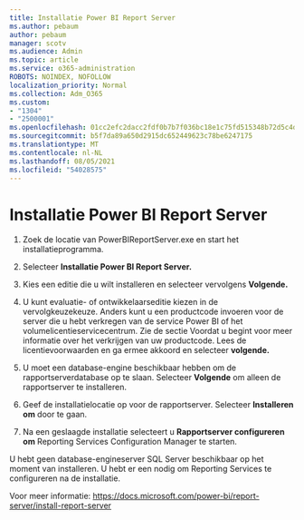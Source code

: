 ```yaml
---
title: Installatie Power BI Report Server
ms.author: pebaum
author: pebaum
manager: scotv
ms.audience: Admin
ms.topic: article
ms.service: o365-administration
ROBOTS: NOINDEX, NOFOLLOW
localization_priority: Normal
ms.collection: Adm_O365
ms.custom:
- "1304"
- "2500001"
ms.openlocfilehash: 01cc2efc2dacc2fdf0b7b7f036bc18e1c75fd515348b72d5c4dde96949a51a2d
ms.sourcegitcommit: b5f7da89a650d2915dc652449623c78be6247175
ms.translationtype: MT
ms.contentlocale: nl-NL
ms.lasthandoff: 08/05/2021
ms.locfileid: "54028575"
---
```

# <a name="install-power-bi-report-server"></a>Installatie Power BI Report Server

1. Zoek de locatie van PowerBIReportServer.exe en start het installatieprogramma.

2. Selecteer **Installatie Power BI Report Server.**

3. Kies een editie die u wilt installeren en selecteer vervolgens **Volgende.**

4. U kunt evaluatie- of ontwikkelaarseditie kiezen in de vervolgkeuzekeuze.  Anders kunt u een productcode invoeren voor de server die u hebt verkregen van de service Power BI of het volumelicentieservicecentrum. Zie de sectie Voordat u begint voor meer informatie over het verkrijgen van uw productcode. Lees de licentievoorwaarden en ga ermee akkoord en selecteer **volgende.**

5. U moet een database-engine beschikbaar hebben om de rapportserverdatabase op te slaan. Selecteer **Volgende** om alleen de rapportserver te installeren.

6. Geef de installatielocatie op voor de rapportserver. Selecteer **Installeren om** door te gaan.

7. Na een geslaagde installatie selecteert u **Rapportserver configureren om** Reporting Services Configuration Manager te starten.

U hebt geen database-engineserver SQL Server beschikbaar op het moment van installeren. U hebt er een nodig om Reporting Services te configureren na de installatie.

Voor meer informatie: https://docs.microsoft.com/power-bi/report-server/install-report-server
